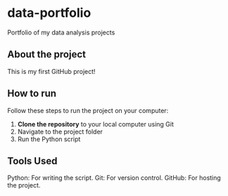 # data-portfolio
Portfolio of my data analysis projects
## About the project
This is my first GitHub project!

## How to run
Follow these steps to run the project on your computer:
1. **Clone the repository** to your local computer using Git
2. Navigate to the project folder
3. Run the Python script
## Tools Used
Python: For writing the script.
Git: For version control.
GitHub: For hosting the project.

    
